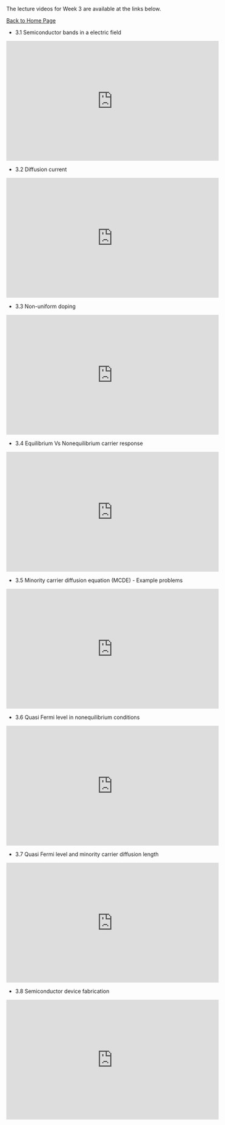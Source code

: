 
The lecture videos for Week 3 are available at the links below.

[Back to Home Page](https://github.com/Naresh-Emani/Introduction-to-Semiconductors)


- 3.1 Semiconductor bands in a electric field


<iframe width="560" height="315" src="https://www.youtube.com/embed/lKuKOIElP1E" title="YouTube video player" frameborder="0" allow="accelerometer; autoplay; clipboard-write; encrypted-media; gyroscope; picture-in-picture" allowfullscreen></iframe>

- 3.2 Diffusion current


<iframe width="560" height="315" src="https://www.youtube.com/embed/ZsOXhQemh10" title="YouTube video player" frameborder="0" allow="accelerometer; autoplay; clipboard-write; encrypted-media; gyroscope; picture-in-picture" allowfullscreen></iframe>

- 3.3 Non-uniform doping


<iframe width="560" height="315" src="https://www.youtube.com/embed/7UfUui0tm88" title="YouTube video player" frameborder="0" allow="accelerometer; autoplay; clipboard-write; encrypted-media; gyroscope; picture-in-picture" allowfullscreen></iframe>

- 3.4 Equilibrium Vs Nonequilibrium carrier response


<iframe width="560" height="315" src="https://www.youtube.com/embed/Gw_AekBhOc8" title="YouTube video player" frameborder="0" allow="accelerometer; autoplay; clipboard-write; encrypted-media; gyroscope; picture-in-picture" allowfullscreen></iframe>

- 3.5 Minority carrier diffusion equation (MCDE) - Example problems


<iframe width="560" height="315" src="https://www.youtube.com/embed/sHQLLLsa0so" title="YouTube video player" frameborder="0" allow="accelerometer; autoplay; clipboard-write; encrypted-media; gyroscope; picture-in-picture" allowfullscreen></iframe>


- 3.6 Quasi Fermi level in nonequilibrium conditions

<iframe width="560" height="315" src="https://www.youtube.com/embed/KJF3ahyenpU" title="YouTube video player" frameborder="0" allow="accelerometer; autoplay; clipboard-write; encrypted-media; gyroscope; picture-in-picture" allowfullscreen></iframe>


- 3.7 Quasi Fermi level and minority carrier diffusion length


<iframe width="560" height="315" src="https://www.youtube.com/embed/9ZOmdOJF-Mw" title="YouTube video player" frameborder="0" allow="accelerometer; autoplay; clipboard-write; encrypted-media; gyroscope; picture-in-picture" allowfullscreen></iframe>


- 3.8 Semiconductor device fabrication


<iframe width="560" height="315" src="https://www.youtube.com/embed/W9qQnf-0pvs" title="YouTube video player" frameborder="0" allow="accelerometer; autoplay; clipboard-write; encrypted-media; gyroscope; picture-in-picture" allowfullscreen></iframe>
